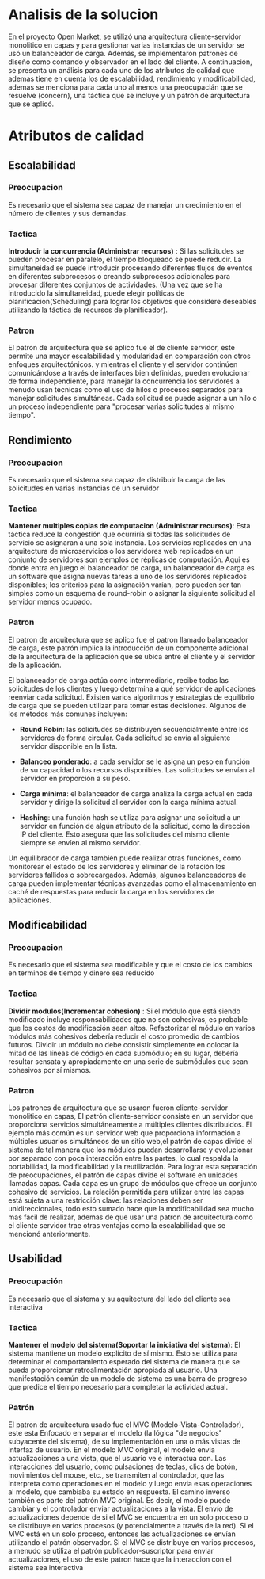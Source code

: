 # Analisis de la solucion

En el proyecto Open Market, se utilizó una arquitectura cliente-servidor monolitico en capas y para gestionar varias instancias de un servidor se usó un balanceador de carga. Además, se implementaron patrones de diseño como comando y observador en el lado del cliente. A continuación, se presenta un análisis para cada uno de los atributos de calidad que ademas tiene en cuenta los de escalabilidad, rendimiento y modificabilidad, ademas se menciona para cada uno al menos una preocupacián que se resuelve (concern), una táctica que se incluye y un patrón de arquitectura que se aplicó.


# Atributos de calidad

## Escalabilidad
### Preocupacion
Es necesario que el sistema sea capaz de manejar un crecimiento en el número de clientes y sus demandas.
### Tactica
**Introducir la concurrencia (Administrar recursos)** : Si las solicitudes se pueden procesar en paralelo, el tiempo bloqueado se puede reducir. La simultaneidad se puede introducir procesando diferentes flujos de eventos en diferentes subprocesos o creando subprocesos adicionales para procesar diferentes conjuntos de actividades. (Una vez que se ha introducido la simultaneidad, puede elegir políticas de planificacion(Scheduling) para lograr los objetivos que considere deseables utilizando la táctica de recursos de planificador).
### Patron
El patron de arquitectura que se aplico fue el de cliente servidor, este permite una mayor escalabilidad y modularidad en comparación con otros enfoques arquitectónicos. y mientras el cliente y el servidor continúen comunicándose a través de interfaces bien definidas, pueden evolucionar de forma independiente,
para manejar la concurrencia los servidores a menudo usan técnicas como el uso de hilos o procesos separados para manejar solicitudes simultáneas. Cada solicitud se puede asignar a un hilo o un proceso independiente para "procesar varias solicitudes al mismo tiempo".

## Rendimiento

### Preocupacion
Es necesario que el sistema sea capaz de distribuir la carga de las solicitudes en varias instancias de un servidor
### Tactica
**Mantener multiples copias de computacion (Administrar recursos)**: Esta táctica reduce la congestión que ocurriría si todas las solicitudes de servicio se asignaran a una sola instancia. Los servicios replicados en una arquitectura de microservicios o los servidores web replicados en un conjunto de servidores son ejemplos de réplicas de computación. Aqui es donde entra en juego el balanceador de carga, un balanceador de carga es un software que asigna nuevas tareas a uno de los servidores replicados disponibles; los criterios para la asignación varían, pero pueden ser tan simples como un esquema de round-robin o asignar la siguiente solicitud al servidor menos ocupado.
### Patron
El patron de arquitectura que se aplico fue el patron llamado balanceador de carga, este patrón implica la introducción de un componente adicional de la arquitectura de la aplicación que se ubica entre el cliente y el servidor de la aplicación.

El balanceador de carga actúa como intermediario, recibe todas las solicitudes de los clientes y luego determina a qué servidor de aplicaciones reenviar cada solicitud. Existen varios algoritmos y estrategias de equilibrio de carga que se pueden utilizar para tomar estas decisiones. Algunos de los métodos más comunes incluyen:

- **Round Robin**: las solicitudes se distribuyen secuencialmente entre los servidores de forma circular. Cada solicitud se envía al siguiente servidor disponible en la lista.

- **Balanceo ponderado**: a cada servidor se le asigna un peso en función de su capacidad o los recursos disponibles. Las solicitudes se envían al servidor en proporción a su peso.

- **Carga mínima**: el balanceador de carga analiza la carga actual en cada servidor y dirige la solicitud al servidor con la carga mínima actual.

- **Hashing**: una función hash se utiliza para asignar una solicitud a un servidor en función de algún atributo de la solicitud, como la dirección IP del cliente. Esto asegura que las solicitudes del mismo cliente siempre se envíen al mismo servidor.

Un equilibrador de carga también puede realizar otras funciones, como monitorear el estado de los servidores y eliminar de la rotación los servidores fallidos o sobrecargados. Además, algunos balanceadores de carga pueden implementar técnicas avanzadas como el almacenamiento en caché de respuestas para reducir la carga en los servidores de aplicaciones.

## Modificabilidad
### Preocupacion
Es necesario que el sistema sea modificable y que el costo de los cambios en terminos de tiempo y dinero sea reducido
### Tactica
**Dividir modulos(Incrementar cohesion)** : Si el módulo que está siendo modificado incluye responsabilidades que no son cohesivas, es probable que los costos de modificación sean altos. Refactorizar el módulo en varios módulos más cohesivos debería reducir el costo promedio de cambios futuros. Dividir un módulo no debe consistir simplemente en colocar la mitad de las líneas de código en cada submódulo; en su lugar, debería resultar sensata y apropiadamente en una serie de submódulos que sean cohesivos por sí mismos.

### Patron

Los patrones de arquitectura que se usaron fueron cliente-servidor monolitico en capas, El patrón cliente-servidor consiste en un servidor que proporciona servicios simultáneamente a múltiples clientes distribuidos. El ejemplo más común es un servidor web que proporciona información a múltiples usuarios simultáneos de un sitio web,el patrón de capas divide el sistema de tal manera que los módulos puedan desarrollarse y evolucionar por separado con poca interacción entre las partes, lo cual respalda la portabilidad, la modificabilidad y la reutilización. Para lograr esta separación de preocupaciones, el patrón de capas divide el software en unidades llamadas capas. Cada capa es un grupo de módulos que ofrece un conjunto cohesivo de servicios. La relación permitida para utilizar entre las capas está sujeta a una restricción clave: las relaciones deben ser unidireccionales, todo esto sumado hace que la modificabilidad sea mucho mas facil de realizar, ademas de que usar una patron de arquitectura como el cliente servidor trae otras ventajas como la escalabilidad que se mencionó anteriormente.

## Usabilidad

### Preocupación
Es necesario que el sistema y su aquitectura del lado del cliente sea interactiva
### Tactica
 **Mantener el modelo del sistema(Soportar la iniciativa del sistema)**: El sistema mantiene un modelo explícito de sí mismo. Esto se utiliza para determinar el comportamiento esperado del sistema de manera que se pueda proporcionar retroalimentación apropiada al usuario. Una manifestación común de un modelo de sistema es una barra de progreso que predice el tiempo necesario para completar la actividad actual.

### Patrón
El patron de arquitectura usado fue el MVC (Modelo-Vista-Controlador), este esta Enfocado en separar el modelo (la lógica "de negocios" subyacente del sistema), de su implementación en una o más vistas de interfaz de usuario. En el modelo MVC original, el modelo envia actualizaciones a una vista, que el usuario ve e interactua con. Las interacciones del usuario, como pulsaciones de teclas, clics de botón, movimientos del mouse, etc., se transmiten al controlador, que las interpreta como operaciones en el modelo y luego envia esas operaciones al modelo, que cambiaba su estado en respuesta. El camino inverso también es parte del patrón MVC original. Es decir, el modelo puede cambiar y el controlador enviar actualizaciones a la vista. El envío de actualizaciones depende de si el MVC se encuentra en un solo proceso o se distribuye en varios procesos (y potencialmente a través de la red). Si el MVC está en un solo proceso, entonces las actualizaciones se envían utilizando el patrón observador. Si el MVC se distribuye en varios procesos, a menudo se utiliza el patrón publicador-suscriptor para enviar actualizaciones, el uso de este patron hace que la interaccion con el sistema sea interactiva
